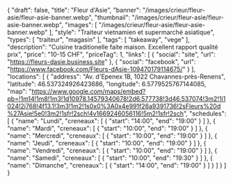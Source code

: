 {
        "draft": false,
        "title": "Fleur d'Asie",
        "banner": "/images/crieur/fleur-asie/fleur-asie-banner.webp",
        "thumbnail": "/images/crieur/fleur-asie/fleur-asie-banner.webp",
        "images": [
            "/images/crieur/fleur-asie/fleur-asie-banner.webp"
        ],
        "style": "Traiteur vietnamien et supermarché asiatique",
        "types": [
            "traiteur",
            "magasin"
        ],
        "tags": [
            "takeaway",
            "vege"
        ],
        "description": "Cuisine traditionelle faite maison. Excellent rapport qualité prix",
        "price": "10-15 CHF",
        "priceTag": 1,
        "links": [
            {
                "social": "site",
                "url": "https://fleurs-dasie.business.site"
            },
            {
                "social": "facebook",
                "url": "https://www.facebook.com/Fleurs-dAsie-109470179114675/"
            }
        ],
        "locations": [
            {
                "address": "Av. d'Epenex 1B, 1022 Chavannes-près-Renens",
                "latitude": 46.537324926423686,
                "longitude": 6.5779525767144085,
                "map": "https://www.google.com/maps/embed?pb=!1m14!1m8!1m3!1d10978.14579340678!2d6.577738!3d46.537074!3m2!1i1024!2i768!4f13.1!3m3!1m2!1s0x0%3A0x4e991f26a9391736!2sFleurs%20d%27Asie!5e0!3m2!1sfr!2sch!4v1669246056116!5m2!1sfr!2sch",
                "schedules": [
                    {
                        "name": "Lundi",
                        "creneaux": [
                            {
                                "start": "14:00",
                                "end": "19:00"
                            }
                        ]
                    },
                    {
                        "name": "Mardi",
                        "creneaux": [
                            {
                                "start": "10:00",
                                "end": "19:00"
                            }
                        ]
                    },
                    {
                        "name": "Mercredi",
                        "creneaux": [
                            {
                                "start": "10:00",
                                "end": "19:00"
                            }
                        ]
                    },
                    {
                        "name": "Jeudi",
                        "creneaux": [
                            {
                                "start": "10:00",
                                "end": "19:00"
                            }
                        ]
                    },
                    {
                        "name": "Vendredi",
                        "creneaux": [
                            {
                                "start": "10:00",
                                "end": "19:00"
                            }
                        ]
                    },
                    {
                        "name": "Samedi",
                        "creneaux": [
                            {
                                "start": "10:00",
                                "end": "19:30"
                            }
                        ]
                    },
                    {
                        "name": "Dimanche",
                        "creneaux": [
                            {
                                "start": "14:00",
                                "end": "19:00"
                            }
                        ]
                    }
                ]
            }
        ]
    }